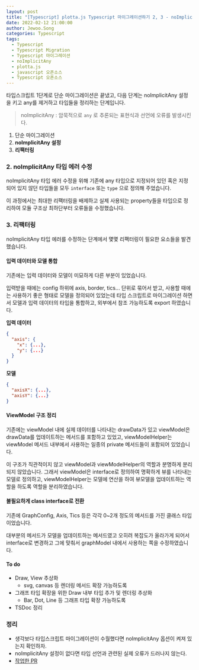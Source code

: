 ```yaml
---
layout: post
title: "[Typescript] plotta.js Typescript 마이그레이션하기 2, 3 - noImplicitAny 옵션 설정 및 리팩터링"
date: 2022-02-12 21:00:00
author: Jewoo.Song
categories: Typescript
tags:
  - Typescript
  - Typescript Migration
  - Typescript 마이그레이션
  - noImplicitAny
  - plotta.js
  - javascript 오픈소스
  - Typescript 오픈소스
---
```


타입스크립트 1단계로 단순 마이그레이션은 끝냈고, 다음 단계는 noImplicitAny 설정을 키고 any를 제거하고 타입들을 정리하는 단계입니다.

> noImplicitAny : 암묵적으로 `any` 로 추론되는 표현식과 선언에 오류를 발생시킨다.

1. 단순 마이그레이션
2. **noImplicitAny 설정**
3. **리팩터링**

### 2. **noImplicitAny 타입 에러** 수정

noImplicitAny 타입 에러 수정을 위해 기존에 any 타입으로 지정되어 있던 혹은 지정되어 있지 않던 타입들을 모두 `interface` 또는 `type` 으로 정의해 주었습니다.

이 과정에서는 최대한 리팩터링을 배제하고 실제 사용되는 property들을 타입으로 정리하여 모듈 구조상 최하단부터 오류들을 수정했습니다.

### 3. 리팩터링

noImplicitAny 타입 에러를 수정하는 단계에서 몇몇 리팩터링이 필요한 요소들을 발견했습니다.

#### 입력 데이터와 모델 통합

기존에는 입력 데이터와 모델이 미묘하게 다른 부분이 있었습니다.

입력받을 때에는 config 하위에 axis, border, tics... 단위로 묶어서 받고, 사용할 때에는 사용하기 좋은 형태로 모델을 정의되어 있었는데 타입 스크립트로 마이그레이션 하면서 모델과 입력 데이터의 타입을 통합하고, 외부에서 참조 가능하도록 export 하였습니다.

**입력 데이터**

```json
{
  "axis": {
    "x": {...},
    "y": {...}
  }
}
```

**모델**

```json
{
  "axisX": {...},
  "axisY": {...}
}
```

#### ViewModel 구조 정리

기존에는 viewModel 내에 실제 데이터를 나타내는 drawData가 있고 viewModel은 drawData를 업데이트하는 메서드를 포함하고 있었고, viewModelHelper는 viewModel 메서드 내부에서 사용하는 일종의 private 메서드들이 포함되어 있었습니다.

이 구조가 직관적이지 않고 viewModel과 viewModelHelper의 역할과 분명하게 분리되지 않았습니다. 그래서 viewModel은 interface로 정의하여 명확하게 뷰를 나타내는 모델로 정의하고, viewModelHelper는 모델에 연산을 하여 뷰모델을 업데이트하는 역할을 하도록 역할을 분리하였습니다.

#### 불필요하게 class interface로 전환

기존에 GraphConfig, Axis, Tics 등은 각각 0~2개 정도의 메서드를 가진 클래스 타입이었습니다.

대부분의 메서드가 모델을 업데이트하는 메서드였고 오히려 복잡도가 올라가게 되어서 interface로 변경하고 그에 맞춰서 graphModel 내에서 사용하는 쪽을 수정하였습니다.

#### To do

- Draw, View 추상화
  - svg, canvas 등 렌더링 메서드 확장 가능하도록
- 그래프 타입 확장을 위한 Draw 내부 타입 추가 및 렌더링 추상화
  - Bar, Dot, Line 등 그래프 타입 확장 가능하도록
- TSDoc 정리

### 정리

- 생각보다 타입스크립트 마이그레이션이 수월했다면 noImplicitAny 옵션이 켜져 있는지 확인하자.
- noImplicitAny 설정이 없다면 타입 선언과 관련된 실제 오류가 드러나지 않는다.
- [작업한 PR](https://github.com/iamsjy17/Plotta.js/pull/37)
